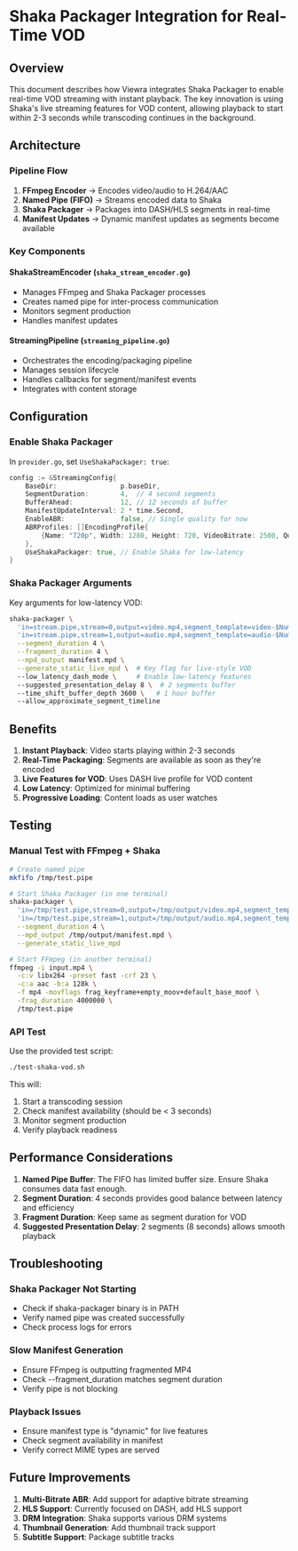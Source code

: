 # Shaka Packager Integration for Real-Time VOD

## Overview

This document describes how Viewra integrates Shaka Packager to enable real-time VOD streaming with instant playback. The key innovation is using Shaka's live streaming features for VOD content, allowing playback to start within 2-3 seconds while transcoding continues in the background.

## Architecture

### Pipeline Flow

1. **FFmpeg Encoder** → Encodes video/audio to H.264/AAC
2. **Named Pipe (FIFO)** → Streams encoded data to Shaka
3. **Shaka Packager** → Packages into DASH/HLS segments in real-time
4. **Manifest Updates** → Dynamic manifest updates as segments become available

### Key Components

#### ShakaStreamEncoder (`shaka_stream_encoder.go`)
- Manages FFmpeg and Shaka Packager processes
- Creates named pipe for inter-process communication
- Monitors segment production
- Handles manifest updates

#### StreamingPipeline (`streaming_pipeline.go`)
- Orchestrates the encoding/packaging pipeline
- Manages session lifecycle
- Handles callbacks for segment/manifest events
- Integrates with content storage

## Configuration

### Enable Shaka Packager

In `provider.go`, set `UseShakaPackager: true`:

```go
config := &StreamingConfig{
    BaseDir:                p.baseDir,
    SegmentDuration:        4,  // 4 second segments
    BufferAhead:            12, // 12 seconds of buffer
    ManifestUpdateInterval: 2 * time.Second,
    EnableABR:              false, // Single quality for now
    ABRProfiles: []EncodingProfile{
        {Name: "720p", Width: 1280, Height: 720, VideoBitrate: 2500, Quality: 25},
    },
    UseShakaPackager: true, // Enable Shaka for low-latency
}
```

### Shaka Packager Arguments

Key arguments for low-latency VOD:

```bash
shaka-packager \
  'in=stream.pipe,stream=0,output=video.mp4,segment_template=video-$Number$.m4s' \
  'in=stream.pipe,stream=1,output=audio.mp4,segment_template=audio-$Number$.m4s' \
  --segment_duration 4 \
  --fragment_duration 4 \
  --mpd_output manifest.mpd \
  --generate_static_live_mpd \  # Key flag for live-style VOD
  --low_latency_dash_mode \     # Enable low-latency features
  --suggested_presentation_delay 8 \  # 2 segments buffer
  --time_shift_buffer_depth 3600 \   # 1 hour buffer
  --allow_approximate_segment_timeline
```

## Benefits

1. **Instant Playback**: Video starts playing within 2-3 seconds
2. **Real-Time Packaging**: Segments are available as soon as they're encoded
3. **Live Features for VOD**: Uses DASH live profile for VOD content
4. **Low Latency**: Optimized for minimal buffering
5. **Progressive Loading**: Content loads as user watches

## Testing

### Manual Test with FFmpeg + Shaka

```bash
# Create named pipe
mkfifo /tmp/test.pipe

# Start Shaka Packager (in one terminal)
shaka-packager \
  'in=/tmp/test.pipe,stream=0,output=/tmp/output/video.mp4,segment_template=/tmp/output/video-$Number$.m4s' \
  'in=/tmp/test.pipe,stream=1,output=/tmp/output/audio.mp4,segment_template=/tmp/output/audio-$Number$.m4s' \
  --segment_duration 4 \
  --mpd_output /tmp/output/manifest.mpd \
  --generate_static_live_mpd

# Start FFmpeg (in another terminal)
ffmpeg -i input.mp4 \
  -c:v libx264 -preset fast -crf 23 \
  -c:a aac -b:a 128k \
  -f mp4 -movflags frag_keyframe+empty_moov+default_base_moof \
  -frag_duration 4000000 \
  /tmp/test.pipe
```

### API Test

Use the provided test script:

```bash
./test-shaka-vod.sh
```

This will:
1. Start a transcoding session
2. Check manifest availability (should be < 3 seconds)
3. Monitor segment production
4. Verify playback readiness

## Performance Considerations

1. **Named Pipe Buffer**: The FIFO has limited buffer size. Ensure Shaka consumes data fast enough.
2. **Segment Duration**: 4 seconds provides good balance between latency and efficiency
3. **Fragment Duration**: Keep same as segment duration for VOD
4. **Suggested Presentation Delay**: 2 segments (8 seconds) allows smooth playback

## Troubleshooting

### Shaka Packager Not Starting
- Check if shaka-packager binary is in PATH
- Verify named pipe was created successfully
- Check process logs for errors

### Slow Manifest Generation
- Ensure FFmpeg is outputting fragmented MP4
- Check --fragment_duration matches segment duration
- Verify pipe is not blocking

### Playback Issues
- Ensure manifest type is "dynamic" for live features
- Check segment availability in manifest
- Verify correct MIME types are served

## Future Improvements

1. **Multi-Bitrate ABR**: Add support for adaptive bitrate streaming
2. **HLS Support**: Currently focused on DASH, add HLS support
3. **DRM Integration**: Shaka supports various DRM systems
4. **Thumbnail Generation**: Add thumbnail track support
5. **Subtitle Support**: Package subtitle tracks